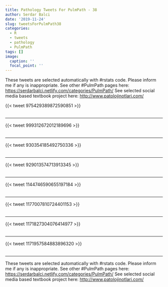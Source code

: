 ```yaml
---
title: Pathology Tweets For PulmPath - 38
author: Serdar Balci
date: '2019-11-24'
slug: tweetsForPulmPath38
categories:
  - R
  - tweets
  - pathology
  - PulmPath
tags: []
image:
  caption: ''
  focal_point: ''
---
```



These tweets are selected automatically with #rstats code. Please inform me if any is inappropriate.
See other #PulmPath pages here: https://serdarbalci.netlify.com/categories/PulmPath/ 
See selected social media based textbook project here: http://www.patolojinotlari.com/

{{< tweet 975429389872590851 >}}
<br>
<br>
<hr>
{{< tweet 999312672012189696 >}}
<br>
<br>
<hr>
{{< tweet 930354185492750336 >}}
<br>
<br>
<hr>
{{< tweet 929013574713913345 >}}
<br>
<br>
<hr>
{{< tweet 1144746590655197184 >}}
<br>
<br>
<hr>
{{< tweet 1177007810724401153 >}}
<br>
<br>
<hr>
{{< tweet 1171827304076414977 >}}
<br>
<br>
<hr>
{{< tweet 1171957584883896320 >}}
<br>
<br>
<hr>


These tweets are selected automatically with #rstats code. Please inform me if any is inappropriate.
See other #PulmPath pages here: https://serdarbalci.netlify.com/categories/PulmPath/ 
See selected social media based textbook project here: http://www.patolojinotlari.com/
